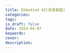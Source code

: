 ```yaml
---
title: Embodied AI(具身智能)
categories: 
tags: 
is_draft: false
date: 2024-04-07
keywords: 
cover: 
description: 
---
```


